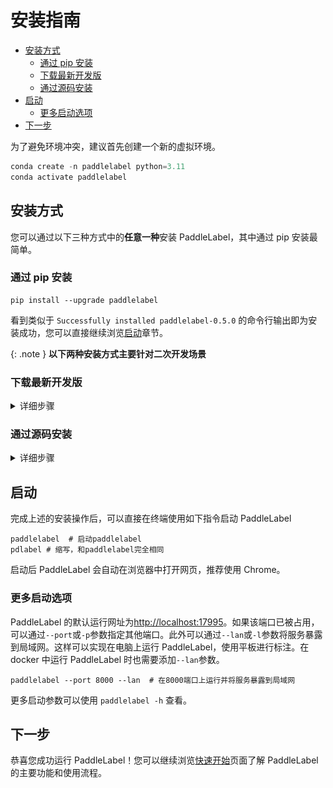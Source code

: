 

# 安装指南

<!-- TOC -->

- [安装方式](#%E5%AE%89%E8%A3%85%E6%96%B9%E5%BC%8F)
    - [通过 pip 安装](#%E9%80%9A%E8%BF%87-pip-%E5%AE%89%E8%A3%85)
    - [下载最新开发版](#%E4%B8%8B%E8%BD%BD%E6%9C%80%E6%96%B0%E5%BC%80%E5%8F%91%E7%89%88)
    - [通过源码安装](#%E9%80%9A%E8%BF%87%E6%BA%90%E7%A0%81%E5%AE%89%E8%A3%85)
- [启动](#%E5%90%AF%E5%8A%A8)
    - [更多启动选项](#%E6%9B%B4%E5%A4%9A%E5%90%AF%E5%8A%A8%E9%80%89%E9%A1%B9)
- [下一步](#%E4%B8%8B%E4%B8%80%E6%AD%A5)

<!-- /TOC -->

为了避免环境冲突，建议首先创建一个新的虚拟环境。

```python
conda create -n paddlelabel python=3.11
conda activate paddlelabel
```

## 安装方式

您可以通过以下三种方式中的**任意一种**安装 PaddleLabel，其中通过 pip 安装最简单。

### 通过 pip 安装

```shell
pip install --upgrade paddlelabel
```

看到类似于 `Successfully installed paddlelabel-0.5.0` 的命令行输出即为安装成功，您可以直接继续浏览[启动](#%E5%90%AF%E5%8A%A8)章节。

{: .note }
**以下两种安装方式主要针对二次开发场景**

### 下载最新开发版

<details> <summary markdown="span">详细步骤</summary>
每当 PaddleLabel 的代码有更新，项目的 Github Action 脚本都会构建一个反映最新版代码的安装包。这一安装包未经过全面测试，因此很可能存在一些问题，仅推荐为尝试最新版本使用。其中可能修复了一些 pypi 版本中存在的问题，添加了一些新功能或进行了一些性能提升。

下载方式为

1. 访问 [Action 执行记录网页](https://github.com/PaddleCV-SIG/PaddleLabel/actions/workflows/build.yml)
2. 选择最上面（最新）的一条记录，点击进入
   ![](/doc/CN/assets/action-1.png)
3. 滑到页面最下方，点击下载 PaddleLabel_built_package 压缩包
   ![1](https://user-images.githubusercontent.com/29757093/201905747-a2b0901c-9331-4a90-b4ae-44c855314810.jpg)
4. 解压该压缩包，之后执行

```shell
pip install [解压出的.whl文件名，如 paddlelabel-0.5.0-py3-none-any.whl ]
```

</details>

### 通过源码安装

<details> <summary markdown='span'>详细步骤</summary>
以下命令行命令（主要是cp，mv）针对bash命令行。每步的作用都有说明，在其他操作系统上可以文件管理器替代移动文件命令。

1. 首先需要将后端代码克隆到本地
```shell
git clone https://github.com/PaddleCV-SIG/PaddleLabel
```
2. 接下来需要克隆并构建前端，构建前请确保安装了 [Node.js](https://nodejs.org/en/) 和 npm
```shell
git clone https://github.com/PaddleCV-SIG/PaddleLabel-Frontend
cd PaddleLabel-Frontend
npm install --location=global yarn
yarn
yarn run build
```
3. 将构建好的前端部分，`PaddleLabel-Frontend/dist/` 目录下所有文件复制到 `PaddleLabel/paddlelabel/static/` 目录中
```shell
cd ../PaddleLabel/
mkdir paddlelabel/static/
cp -r ../PaddleLabel-Frontend/dist/* paddlelabel/static/
```
4. 安装 PaddleLabel 或不安装直接启动
```shell
# 在PaddleLabel目录下
python setup.py install # 安装PaddleLabel

python -m paddlelabel # 不安装直接启动
```
</details>

## 启动

完成上述的安装操作后，可以直接在终端使用如下指令启动 PaddleLabel

```shell
paddlelabel  # 启动paddlelabel
pdlabel # 缩写，和paddlelabel完全相同
```

启动后 PaddleLabel 会自动在浏览器中打开网页，推荐使用 Chrome。

### 更多启动选项

PaddleLabel 的默认运行网址为[http://localhost:17995](http://localhost:17995)。如果该端口已被占用，可以通过`--port`或`-p`参数指定其他端口。此外可以通过`--lan`或`-l`参数将服务暴露到局域网。这样可以实现在电脑上运行 PaddleLabel，使用平板进行标注。在 docker 中运行 PaddleLabel 时也需要添加`--lan`参数。

```shell
paddlelabel --port 8000 --lan  # 在8000端口上运行并将服务暴露到局域网
```

更多启动参数可以使用 `paddlelabel -h` 查看。

<!-- todo: 升级-->
## 下一步

恭喜您成功运行 PaddleLabel！您可以继续浏览[快速开始](./quick_start.html)页面了解 PaddleLabel 的主要功能和使用流程。
